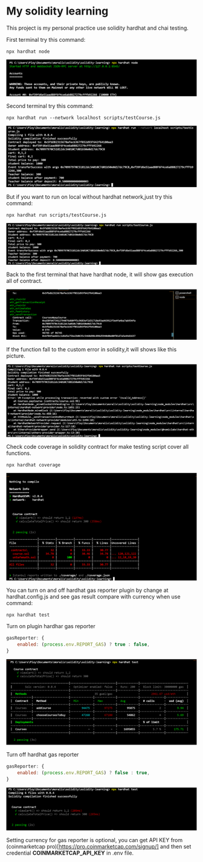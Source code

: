 # My solidity learning

This project is my personal practice use solidity hardhat and chai testing.

First terminal try this command:
```shell
npx hardhat node
```

![node result](https://github.com/Thanasornsawan/solidity-learning/blob/main/photos/node.PNG?raw=true)

Second terminal try this command:
```shell
npx hardhat run --network localhost scripts/testCourse.js
```
![node result2](https://github.com/Thanasornsawan/solidity-learning/blob/main/photos/node2.PNG?raw=true)

But if you want to run on local without hardhat network,just try this command:
```shell
npx hardhat run scripts/testCourse.js
```

![local result2](https://github.com/Thanasornsawan/solidity-learning/blob/main/photos/local2.PNG?raw=true)

Back to the first terminal that have hardhat node, it will show gas execution all of contract.

![local result1](https://github.com/Thanasornsawan/solidity-learning/blob/main/photos/local3.PNG?raw=true)

If the function fall to the custom error in solidity,it will shows like this picture.

![custome error](https://github.com/Thanasornsawan/solidity-learning/blob/main/photos/result.PNG?raw=true)

Check code coverage in solidity contract for make testing script cover all functions.
```shell
npx hardhat coverage
```

![coverage result](https://github.com/Thanasornsawan/solidity-learning/blob/main/photos/cover.PNG?raw=true)

You can turn on and off hardhat gas reporter plugin by change at hardhat.config.js and see gas result compare with currency when use command:

```shell
npx hardhat test
```

Turn on plugin hardhar gas reporter

```javascript
gasReporter: {
    enabled: (process.env.REPORT_GAS) ? true : false,
}
```
![gas result1](https://github.com/Thanasornsawan/solidity-learning/blob/main/photos/testgas1.PNG?raw=true)

Turn off hardhat gas reporter

```javascript
gasReporter: {
    enabled: (process.env.REPORT_GAS) ? false : true,
}
```

![gas result2](https://github.com/Thanasornsawan/solidity-learning/blob/main/photos/testgas2.PNG?raw=true)

Setting currency for gas reporter is optional, you can get API KEY from (coinmarketcap pro)[https://pro.coinmarketcap.com/signup/] and then set credential **COINMARKETCAP_API_KEY** in .env file.